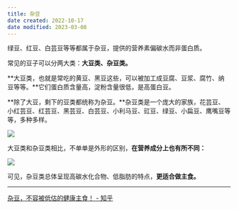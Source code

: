 ```yaml
---
title: 杂豆
date created: 2022-10-17
date modified: 2023-03-08
---
```


绿豆、红豆、白芸豆等等都属于杂豆，提供的营养素偏碳水而非蛋白质。

常见的豆子可以分两大类：**大豆类、杂豆类。**

**大豆类，也就是常吃的黄豆、黑豆这些，可以被加工成豆腐、豆浆、腐竹、纳豆等等。**它们蛋白质含量高，淀粉含量很低，是高蛋白豆。

**除了大豆，剩下的豆类都统称为杂豆。**杂豆类是一个庞大的家族，花芸豆、小红芸豆、红芸豆、黑芸豆、白芸豆、小利马豆、豇豆、绿豆、小扁豆、鹰嘴豆等等，多种多样。

![](https://pic3.zhimg.com/80/v2-3e3311046e8616950c912c21af2220da_1440w.jpg)

大豆类和杂豆类相比，不单单是外形的区别，**在营养成分上也有所不同：**

![](https://pic4.zhimg.com/80/v2-0b43a7d3398dc414fe9fd9242b9d056b_1440w.jpg)

可见，杂豆类总体呈现高碳水化合物、低脂肪的特点，**更适合做主食。**

---

[杂豆，不容被低估的健康主食！ - 知乎](https://zhuanlan.zhihu.com/p/396161336)
